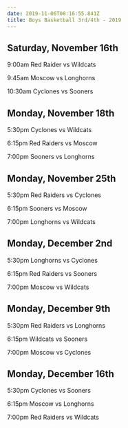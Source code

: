 ```yaml
---
date: 2019-11-06T08:16:55.841Z
title: Boys Basketball 3rd/4th - 2019
---
```


## Saturday, November 16th

9:00am Red Raider vs Wildcats

9:45am Moscow vs Longhorns

10:30am Cyclones vs Sooners

## Monday, November 18th

5:30pm Cyclones vs Wildcats

6:15pm Red Raiders vs Moscow

7:00pm Sooners vs Longhorns

## Monday, November 25th

5:30pm Red Raiders vs Cyclones

6:15pm Sooners vs Moscow

7:00pm Longhorns vs Wildcats

## Monday, December 2nd

5:30pm Longhorns vs Cyclones

6:15pm Red Raiders vs Sooners

7:00pm Moscow vs Wildcats

## Monday, December 9th

5:30pm Red Raiders vs Longhorns

6:15pm Wildcats vs Sooners

7:00pm Moscow vs Cyclones

## Monday, December 16th

5:30pm Cyclones vs Sooners

6:15pm Moscow vs Longhorns

7:00pm Red Raiders vs Wildcats
